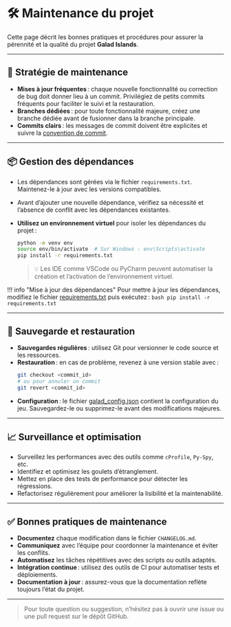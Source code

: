 # 🛠️ Maintenance du projet

Cette page décrit les bonnes pratiques et procédures pour assurer la pérennité et la qualité du projet **Galad Islands**.

---

## 🚦 Stratégie de maintenance

- **Mises à jour fréquentes** : chaque nouvelle fonctionnalité ou correction de bug doit donner lieu à un commit. Privilégiez de petits commits fréquents pour faciliter le suivi et la restauration.
- **Branches dédiées** : pour toute fonctionnalité majeure, créez une branche dédiée avant de fusionner dans la branche principale.
- **Commits clairs** : les messages de commit doivent être explicites et suivre la [convention de commit](contributing.md#conventions-de-commit).

---

## 📦 Gestion des dépendances

- Les dépendances sont gérées via le fichier `requirements.txt`. Maintenez-le à jour avec les versions compatibles.
- Avant d’ajouter une nouvelle dépendance, vérifiez sa nécessité et l’absence de conflit avec les dépendances existantes.
- **Utilisez un environnement virtuel** pour isoler les dépendances du projet :

    ```bash
    python -m venv env
    source env/bin/activate  # Sur Windows : env\Scripts\activate
    pip install -r requirements.txt
    ```

    > 💡 Les IDE comme VSCode ou PyCharm peuvent automatiser la création et l’activation de l’environnement virtuel.

!!! info "Mise à jour des dépendances"
    Pour mettre à jour les dépendances, modifiez le fichier [requirements.txt](http://_vscodecontentref_/0) puis exécutez :
    ```bash
    pip install -r requirements.txt
    ```

---

## 💾 Sauvegarde et restauration

- **Sauvegardes régulières** : utilisez Git pour versionner le code source et les ressources.
- **Restauration** : en cas de problème, revenez à une version stable avec :
    ```bash
    git checkout <commit_id>
    # ou pour annuler un commit
    git revert <commit_id>
    ```
- **Configuration** : le fichier [galad_config.json](http://_vscodecontentref_/1) contient la configuration du jeu. Sauvegardez-le ou supprimez-le avant des modifications majeures.

---

## 📈 Surveillance et optimisation

- Surveillez les performances avec des outils comme `cProfile`, `Py-Spy`, etc.
- Identifiez et optimisez les goulets d’étranglement.
- Mettez en place des tests de performance pour détecter les régressions.
- Refactorisez régulièrement pour améliorer la lisibilité et la maintenabilité.

---

## ✅ Bonnes pratiques de maintenance

- **Documentez** chaque modification dans le fichier `CHANGELOG.md`.
- **Communiquez** avec l’équipe pour coordonner la maintenance et éviter les conflits.
- **Automatisez** les tâches répétitives avec des scripts ou outils adaptés.
- **Intégration continue** : utilisez des outils de CI pour automatiser tests et déploiements.
- **Documentation à jour** : assurez-vous que la documentation reflète toujours l’état du projet.

---

> Pour toute question ou suggestion, n’hésitez pas à ouvrir une issue ou une pull request sur le dépôt GitHub.